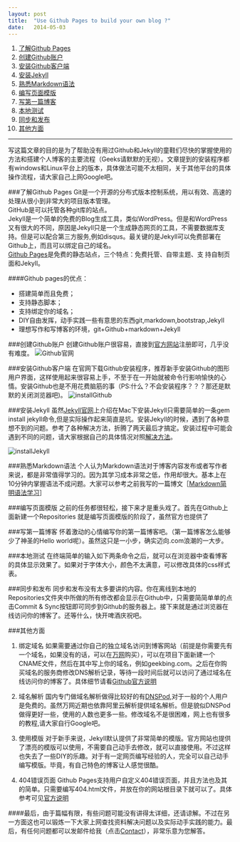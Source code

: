 ```yaml
---
layout: post
title:  "Use Github Pages to build your own blog ?"
date:   2014-05-03
---
```


1. [了解Github Pages](#learnGithubPages)
2. [创建Github账户](#createGithubAccount)
3. [安装Github客户端](#installGithub)
4. [安装Jekyll](#installJekyll)
5. [熟悉Markdown语法](#learnMarkdown)
6. [编写页面模版](#template)
7. [写第一篇博客](#firstPost)
8. [本地测试](#localTest)
9. [同步和发布](#commitAndSync)
10. [其他方面](#others)

-----
写这篇文章的目的是为了帮助没有用过Github和Jekyll的童鞋们尽快的掌握使用的方法和搭建个人博客的主要流程（Geeks请默默的无视）。文章提到的安装程序都有windows和Linux平台上的版本，具体做法可能不太相同，关于其他平台的具体操作流程，请大家自己上网Google吧。

###<a id="learnGithubPages"></a>了解Github Pages
Git是一个开源的分布式版本控制系统，用以有效、高速的处理从很小到非常大的项目版本管理。   
GitHub是可以托管各种git库的站点。   
Jekyll是一个简单的免费的Blog生成工具，类似WordPress。但是和WordPress又有很大的不同，原因是Jekyll只是一个生成静态网页的工具，不需要数据库支持。但是可以配合第三方服务,例如disqus。最关键的是Jekyll可以免费部署在Github上，而且可以绑定自己的域名。     
[Github Pages](https://pages.github.com/)是免费的静态站点，三个特点：免费托管、自带主题、支
持自制页面和Jekyll。   

####Github pages的优点：

* 搭建简单而且免费；
* 支持静态脚本；
* 支持绑定你的域名；
* DIY自由发挥，动手实践一些有意思的东西git,markdown,bootstrap,Jekyll
* 理想写作和写博客的环境，git+Github+markdown+Jekyll

###<a id="createGithubAccount"></a>创建Github账户
创建Github账户很容易，直接到[官方网站](https://github.com/)注册即可，几乎没有难度。
![Github官网](http://geekbing.com/img/github.png)

###<a id="installGithub"></a>安装Github客户端
在官网下载Github安装程序，推荐新手安装Github的图形用户界面，这样使用起来很容易上手，不至于在一开始就被命令行影响愉快的心情。安装Github也是不用花费脑筋的事（PS:什么？不会安装程序？？？那还是默默的关闭浏览器吧)。
![installGithub](http://geekbing.com/img/installGithub.png)

###<a id="installJekyll"></a>安装Jekyll
虽然[Jekyll官网](http://jekyllrb.com/)上介绍在Mac下安装Jekyll只需要简单的一条gem install jekyll命令,但是实际操作起来简直是坑。安装Jekyll的时候，遇到了各种意想不到的问题。参考了各种解决方法，折腾了两天最后才搞定。安装过程中可能会遇到不同的问题，请大家根据自己的具体情况对照[解决方法](http://xthinking.com/github/2014/03/17/github_install_jekyll_mavericks.html)。

![installJekyll](http://geekbing.com/img/installJekyll.png)

###<a id="learnMarkdown"></a>熟悉Markdown语法
个人认为Markdown语法对于博客内容发布或者写作者来说，都是非常值得学习的。因为其学习成本非常之低，作用却很大。基本上在10分钟内掌握语法不成问题。大家可以参考之前我写的一篇博文［[Markdown简明语法学习](http://geekbing.com/2014/04/30/markdown-study.html)］

###<a id="template"></a>编写页面模版
之前的任务都很轻松，接下来才是重头戏了。首先在Github上面新建一个Repositories
就是编写页面模版的阶段了，虽然官方也提供了


###<a id="firstPost"></a>写第一篇博客
怀着激动的心情编写你的第一篇博客吧。（第一篇博客怎么能够少了神圣的Hello world呢）。虽然这只是一小步，确实迈向.com浪潮的一大步。

###<a id="localTest"></a>本地测试
在终端简单的输入如下两条命令之后，就可以在浏览器中查看博客的具体显示效果了。如果对于字体大小，颜色不太满意，可以修改具体的css样式表。

###<a id="commitAndSync"></a>同步和发布
同步和发布没有太多要讲的内容。你在离线到本地的Repositories文件夹中所做的所有修改都会显示在Github中，只需要简简单单的点击Commit & Sync按钮即可同步到Github的服务器上。接下来就是通过浏览器在线访问你的博客了。还等什么，快开啤酒庆祝吧。

###<a id="others"></a>其他方面

1. 绑定域名
如果需要通过你自己的独立域名访问到博客网站（前提是你需要先有一个域名，如果没有的话，可以在[万网]()购买），可以在项目下面新建一个CNAME文件，然后在其中写上你的域名，例如geekbing.com。之后在你购买域名的服务商修改DNS解析记录，等待一段时间后就可以访问了通过域名在线访问你的博客了。具体细节请看[Github官方说明]()

2. 域名解析
国内专门做域名解析做得比较好的有[DNSPod](https://www.dnspod.cn/),对于一般的个人用户是免费的。虽然万网近期也依靠阿里云解析提供域名解析。但是貌似DNSPod做得更好一些，使用的人数也更多一些。修改域名不是很困难，网上也有很多的教程,请大家自行Google吧。

3. 使用模版
对于新手来说，Jekyll默认提供了非常简单的模版。官方网站也提供了漂亮的模版可以使用，不需要自己动手去修改，就可以直接使用。不过这样也失去了一些DIY的乐趣。对于有一定网页编写经验的人，完全可以自己动手编写模版。毕竟，有自己特色的博客让人感觉很酷。

4. 404错误页面 
Github Pages支持用户自定义404错误页面，并且方法也及其的简单。只需要编写404.html文件，并放在你的网站根目录下就可以了。具体参考可见[官方说明]()

####最后，由于篇幅有限，有些问题可能没有讲得太详细，还请谅解。不过在另一方面这也可以锻炼一下大家上网查找资料解决问题以及实际动手实践的能力。最后，有任何问题都可以发邮件给我（点击<a href="mailto:dhuzbb@gmail.com">Contact</a>），非常乐意为您解答。
